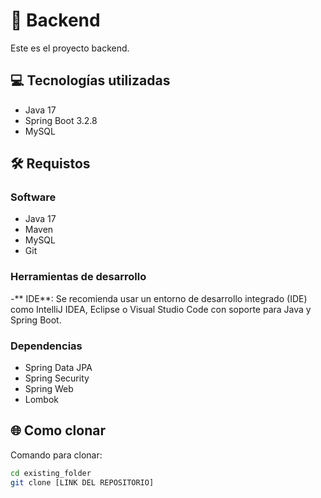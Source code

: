 # 🚀 Backend
Este es el proyecto backend.

## 💻 Tecnologías utilizadas
- Java 17
- Spring Boot 3.2.8
- MySQL

## 🛠️ Requistos

### Software
- Java 17
- Maven
- MySQL
- Git

### Herramientas de desarrollo
-** IDE**: Se recomienda usar un entorno de desarrollo integrado (IDE) como IntelliJ IDEA, Eclipse o Visual Studio Code con soporte para Java y Spring Boot.

### Dependencias

- Spring Data JPA
- Spring Security
- Spring Web
- Lombok

## 🌐 Como clonar

Comando para clonar:
```bash
cd existing_folder
git clone [LINK DEL REPOSITORIO]
```

